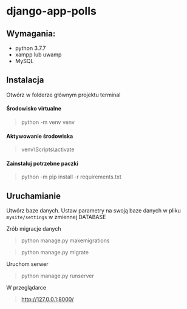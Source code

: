 # django-app-polls

## Wymagania:
- python 3.7.7
- xampp lub uwamp
- MySQL

## Instalacja
Otwórz w folderze głównym projektu terminal 
#### Środowisko virtualne
> python -m venv venv
#### Aktywowanie środowiska
> venv\Scripts\activate
#### Zainstaluj potrzebne paczki
> python -m pip install -r requirements.txt

## Uruchamianie
Utwórz baze danych.
Ustaw parametry na swoją baze danych w pliku `mysite/settings` w zmiennej DATABASE

Zrób migracje danych
> python manage.py makemigrations

> python manage.py migrate

Uruchom serwer
> python manage.py runserver

W przeglądarce 
> http://127.0.0.1:8000/


